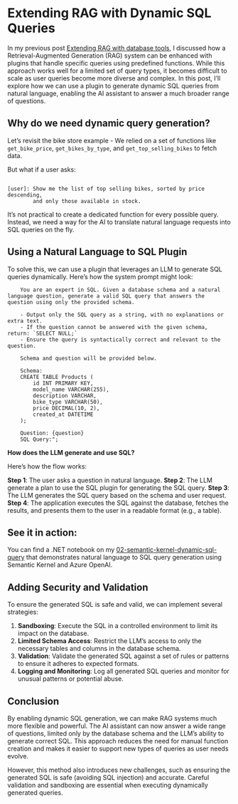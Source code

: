 # Extending RAG with Dynamic SQL Queries

In my previous post [Extending RAG with database tools](https://binarytrails.com/posts/2025/05/rag-with-tools), I discussed how a Retrieval-Augmented Generation (RAG) system can be enhanced with plugins that handle specific queries using predefined functions. While this approach works well for a limited set of query types, it becomes difficult to scale as user queries become more diverse and complex. In this post, I’ll explore how we can use a plugin to generate dynamic SQL queries from natural language, enabling the AI assistant to answer a much broader range of questions.

## Why do we need dynamic query generation?

Let’s revisit the bike store example - We relied on a set of functions like `get_bike_price`, `get_bikes_by_type`, and `get_top_selling_bikes` to fetch data. 

But what if a user asks:

```text

[user]: Show me the list of top selling bikes, sorted by price descending,
        and only those available in stock.

```

It’s not practical to create a dedicated function for every possible query. 
Instead, we need a way for the AI to translate natural language requests into SQL queries on the fly.

## Using a Natural Language to SQL Plugin

To solve this, we can use a plugin that leverages an LLM to generate SQL queries dynamically. Here’s how the system prompt might look:

```text
    You are an expert in SQL. Given a database schema and a natural language question, generate a valid SQL query that answers the question using only the provided schema.

    - Output only the SQL query as a string, with no explanations or extra text.
    - If the question cannot be answered with the given schema, return: `SELECT NULL;`
    - Ensure the query is syntactically correct and relevant to the question.

    Schema and question will be provided below.

    Schema: 
    CREATE TABLE Products (
        id INT PRIMARY KEY,
        model_name VARCHAR(255),
        description VARCHAR,
        bike_type VARCHAR(50),
        price DECIMAL(10, 2),
        created_at DATETIME
    );

    Question: {question}
    SQL Query:"; 

```

**How does the LLM generate and use SQL?**

Here’s how the flow works:

**Step 1**: The user asks a question in natural language.
**Step 2**: The LLM generate a plan to use the SQL plugin for generating the SQL query.
**Step 3**: The LLM generates the SQL query based on the schema and user request.
**Step 4**: The application executes the SQL against the database, fetches the results, and presents them to the user in a readable format (e.g., a table).

## See it in action:

You can find a .NET notebook on my [02-semantic-kernel-dynamic-sql-query](https://github.com/rakeshl4/ai-examples/tree/main/02-semantic-kernel-dynamic-sql-query) that demonstrates natural language to SQL query generation using Semantic Kernel and Azure OpenAI.

## Adding Security and Validation

To ensure the generated SQL is safe and valid, we can implement several strategies:

1. **Sandboxing**: Execute the SQL in a controlled environment to limit its impact on the database.
2. **Limited Schema Access**: Restrict the LLM’s access to only the necessary tables and columns in the database schema.
3. **Validation**: Validate the generated SQL against a set of rules or patterns to ensure it adheres to expected formats.
4. **Logging and Monitoring**: Log all generated SQL queries and monitor for unusual patterns or potential abuse.

## Conclusion

By enabling dynamic SQL generation, we can make RAG systems much more flexible and powerful. The AI assistant can now answer a wide range of questions, limited only by the database schema and the LLM’s ability to generate correct SQL. This approach reduces the need for manual function creation and makes it easier to support new types of queries as user needs evolve.

However, this method also introduces new challenges, such as ensuring the generated SQL is safe (avoiding SQL injection) and accurate. Careful validation and sandboxing are essential when executing dynamically generated queries.